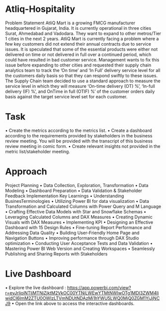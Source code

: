 # Atliq-Hospitality
 Problem Statement
AtliQ Mart is a growing FMCG manufacturer headquartered in Gujarat, India. It is currently operational in three cities Surat, Ahmedabad and Vadodara. They want to expand to other metros/Tier 1 cities in the next 2 years.
AtliQ Mart is currently facing a problem where a few key customers did not extend their annual contracts due to service issues. It is speculated that some of the essential products were either not delivered on time or not delivered in full over a continued period, which could have resulted in bad customer service. Management wants to fix this issue before expanding to other cities and requested their supply chain analytics team to track the ’On time’ and ‘In Full’ delivery service level for all the customers daily basis so that they can respond swiftly to these issues.
The Supply Chain team decided to use a standard approach to measure the service level in which they will measure ‘On-time delivery (OT) %’, ‘In-full delivery (IF) %’, and OnTime in full (OTIF) %’ of the customer orders daily basis against the target service level set for each customer.
# Task
•	Create the metrics according to the metrics list.
•	Create a dashboard according to the requirements provided by stakeholders in the business review meeting. You will be provided with the transcript of this business review meeting in comic form.
•	Create relevant insights not provided in the metric list/stakeholder meeting.
# Approach
Project Planning
•	Data Collection, Exploration, Transformation
•	Data Modeling
•	Dashboard Preparation
•	Data Validation & Stakeholder Feedback Implementation
Key Learnings
•	Understanding BusinesTerminologies
•	Utilizing Power BI for data visualization
•	Data Transformation and Calculated Columns with Power Query and M Language
•	Crafting Effective Data Models with Star and Snowflake Schemas
•	Leveraging Calculated Columns and DAX Measures
•	Creating Dynamic Visuals with DAX Measures
•	Implementing KPI
•	Designing an Effective Dashboard with 15 Design Rules
•	Fine-tuning Report Performance and Addressing Data Quality
•	Building User-Friendly Home Page and Navigation Buttons
•	Improving performance through DAX Studio optimization
•	Conducting User Acceptance Tests and Data Validation
•	Mastering Power BI Web Version and Creating Workspaces
•	Seamlessly Publishing and Sharing Reports with Stakeholders
# Live Dashboard
•	Explore the live dashboard : https://app.powerbi.com/view?r=eyJrIjoiNTljMTNjZjktM2VkOC00YTNjLWEwYTMtNWIwOTg1MDI3ZWM4IiwidCI6ImM2ZTU0OWIzLTVmNDUtNDAzMi1hYWU5LWQ0MjQ0ZGM1YjJjNCJ9
•	Open the link above to access the interactive dashboards.
